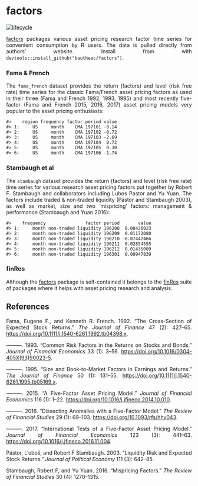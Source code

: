 factors
================

[![lifecycle](https://img.shields.io/badge/lifecycle-experimental-orange.svg)](https://www.tidyverse.org/lifecycle/#experimental)

<style> body {text-align: justify} </style>

[factors](https://github.com/bautheac/factors/) packages various asset
pricing research factor time series for convenient consumption by R
users. The data is pulled directly from authors’ website. Install from
with `devtools::install_github("bautheac/factors")`.

### Fama & French

The `fama_french` dataset provides the return (factors) and level (risk
free rate) time series for the classic Fama/French asset pricing factors
as used in their three (Fama and French 1992, 1993, 1995) and most
recently five-factor (Fama and French 2015, 2016, 2017) asset pricing
models very popular to the asset pricing enthusiasts:

    #>    region frequency factor period value
    #> 1:     US     month    CMA 197101 -0.14
    #> 2:     US     month    CMA 197102 -0.72
    #> 3:     US     month    CMA 197103 -2.69
    #> 4:     US     month    CMA 197104  0.72
    #> 5:     US     month    CMA 197105  0.30
    #> 6:     US     month    CMA 197106 -1.74

### Stambaugh et al

The `stambaugh` dataset provides the return (factors) and level (risk
free rate) time series for various research asset pricing factors put
together by Robert F. Stambaugh and collaborators including Lubos Pastor
and Yu Yuan. The factors include traded & non-traded liquidity (Pástor
and Stambaugh 2003), as well as market, size and two ‘mispricing’
factors: management & performance (Stambaugh and Yuan 2016):

    #>    frequency               factor period       value
    #> 1:     month non-traded liquidity 196208  0.00426023
    #> 2:     month non-traded liquidity 196209  0.01172080
    #> 3:     month non-traded liquidity 196210 -0.07442466
    #> 4:     month non-traded liquidity 196211  0.02854555
    #> 5:     month non-traded liquidity 196212  0.01435009
    #> 6:     month non-traded liquidity 196301  0.00947839

### finRes

Although the [factors](https://bautheac.github.io/factors/) package is
self-contained it belongs to the
[finRes](https://bautheac.github.io/finRes/) suite of packages where it
helps with asset pricing research and analysis.

## References

<div id="refs" class="references">

<div id="ref-fama_cross_section_1992">

Fama, Eugene F., and Kenneth R. French. 1992. “The Cross-Section of
Expected Stock Returns.” *The Journal of Finance* 47 (2): 427–65.
<https://doi.org/10.1111/j.1540-6261.1992.tb04398.x>.

</div>

<div id="ref-fama_common_1993">

———. 1993. “Common Risk Factors in the Returns on Stocks and Bonds.”
*Journal of Financial Economics* 33 (1): 3–56.
<https://doi.org/10.1016/0304-405X(93)90023-5>.

</div>

<div id="ref-fama_size_1995">

———. 1995. “Size and Book-to-Market Factors in Earnings and Returns.”
*The Journal of Finance* 50 (1): 131–55.
<https://doi.org/10.1111/j.1540-6261.1995.tb05169.x>.

</div>

<div id="ref-fama_five_factor_2015">

———. 2015. “A Five-Factor Asset Pricing Model.” *Journal of Financial
Economics* 116 (1): 1–22.
<https://doi.org/10.1016/j.jfineco.2014.10.010>.

</div>

<div id="ref-fama_dissecting_2016">

———. 2016. “Dissecting Anomalies with a Five-Factor Model.” *The Review
of Financial Studies* 29 (1): 69–103.
<https://doi.org/10.1093/rfs/hhv043>.

</div>

<div id="ref-fama_international_2017">

———. 2017. “International Tests of a Five-Factor Asset Pricing Model.”
*Journal of Financial Economics* 123 (3): 441–63.
<https://doi.org/10.1016/j.jfineco.2016.11.004>.

</div>

<div id="ref-pastor_liquidity_2003">

Pástor, L’uboš, and Robert F Stambaugh. 2003. “Liquidity Risk and
Expected Stock Returns.” *Journal of Political Economy* 111 (3): 642–85.

</div>

<div id="ref-stambaugh_mispricing_2016">

Stambaugh, Robert F, and Yu Yuan. 2016. “Mispricing Factors.” *The
Review of Financial Studies* 30 (4): 1270–1315.

</div>

</div>
